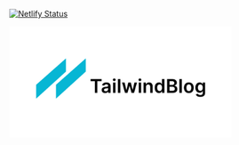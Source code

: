 [![Netlify Status](https://api.netlify.com/api/v1/badges/765b4c97-46de-4e79-b178-159e299fcddb/deploy-status)](https://app.netlify.com/sites/lambent-cheesecake-b57803/deploys)

<img src="/public/static/images/twitter-card.png" alt= “tailwind-nextjs-banner” width="auto" height="200px">
